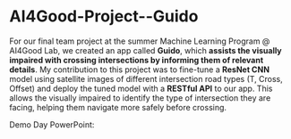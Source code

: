 # AI4Good-Project--Guido
For our final team project at the summer Machine Learning Program @ AI4Good Lab, we created an app called **Guido**, which **assists the visually impaired with crossing intersections by informing them of relevant details**. My contribution to this project was to fine-tune a **ResNet CNN** model using satellite images of different intersection road types (T, Cross, Offset) and deploy the tuned model with a **RESTful API** to our app. This allows the visually impaired to identify the type of intersection they are facing, helping them navigate more safely before crossing.

Demo Day PowerPoint:
